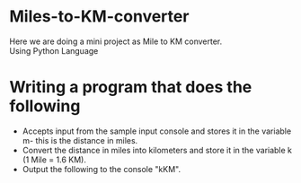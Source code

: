 # Miles-to-KM-converter
Here we are doing a mini project as Mile to KM converter.\
Using Python Language

# Writing a program that does the following

* Accepts input from the sample input console and stores it in the variable m- this is the distance in miles.
* Convert the distance in miles into kilometers and store it in the variable k (1 Mile = 1.6 KM).
* Output the following to the console "kKM".
